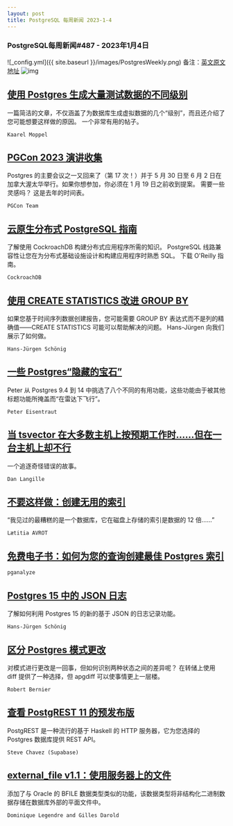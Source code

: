 ```yaml
---
layout: post
title: PostgreSQL 每周新闻 2023-1-4
---
```

### PostgreSQL每周新闻#487 - 2023年1月4日
![_config.yml]({{ site.baseurl }}/images/PostgresWeekly.png)
备注：[英文原文地址](https://postgresweekly.com/issues/487)
![img](https://res.cloudinary.com/cpress/image/upload/c_fill,g_auto,e_trim,w_740,h_100/e_make_transparent/co_white,e_outline:10/d9sktlkk3ipcaszkhybd.png)
## [使用 Postgres 生成大量测试数据的不同级别](https://postgresweekly.com/link/133486/web)
一篇简洁的文章，不仅涵盖了为数据库生成虚拟数据的几个“级别”，而且还介绍了您可能想要这样做的原因。 一个非常有用的帖子。


`Kaarel Moppel `
## [PGCon 2023 演讲收集](https://postgresweekly.com/link/133487/web)
Postgres 的主要会议之一又回来了（第 17 次！）并于 5 月 30 日至 6 月 2 日在加拿大渥太华举行。如果你想参加，你必须在 1 月 19 日之前收到提案。 需要一些灵感吗？ 这是去年的时间表。


`PGCon Team `
## [云原生分布式 PostgreSQL 指南](https://postgresweekly.com/link/133489/web)
了解使用 CockroachDB 构建分布式应用程序所需的知识。 PostgreSQL 线路兼容性让您在为分布式基础设施设计和构建应用程序时熟悉 SQL。 下载 O'Reilly 指南。


`CockroachDB `
## [使用 CREATE STATISTICS 改进 GROUP BY](https://postgresweekly.com/link/133490/web)
如果您基于时间序列数据创建报告，您可能需要 GROUP BY 表达式而不是列的精确值——CREATE STATISTICS 可能可以帮助解决的问题。 Hans-Jürgen 向我们展示了如何做。


`Hans-Jürgen Schönig `
## [一些 Postgres“隐藏的宝石”](https://postgresweekly.com/link/133497/web)
Peter 从 Postgres 9.4 到 14 中挑选了八个不同的有用功能，这些功能由于被其他标题功能所掩盖而“在雷达下飞行”。


`Peter Eisentraut `
## [当 tsvector 在大多数主机上按预期工作时……但在一台主机上却不行](https://postgresweekly.com/link/133498/web)
一个追逐奇怪错误的故事。


`Dan Langille `
## [不要这样做：创建无用的索引](https://postgresweekly.com/link/133499/web)
“我见过的最糟糕的是一个数据库，它在磁盘上存储的索引是数据的 12 倍……”


`Lætitia AVROT `
## [免费电子书：如何为您的查询创建最佳 Postgres 索引](https://postgresweekly.com/link/133500/web)


`pganalyze `
## [Postgres 15 中的 JSON 日志](https://postgresweekly.com/link/133501/web)
了解如何利用 Postgres 15 的新的基于 JSON 的日志记录功能。


`Hans-Jürgen Schönig `
## [区分 Postgres 模式更改](https://postgresweekly.com/link/133502/web)
对模式进行更改是一回事，但如何识别两种状态之间的差异呢？ 在转储上使用 diff 提供了一种选择，但 apgdiff 可以使事情更上一层楼。


`Robert Bernier `
## [查看 PostgREST 11 的预发布版](https://postgresweekly.com/link/133512/web)
PostgREST 是一种流行的基于 Haskell 的 HTTP 服务器，它为您选择的 Postgres 数据库提供 REST API。


`Steve Chavez (Supabase) `
## [external_file v1.1：使用服务器上的文件](https://postgresweekly.com/link/133542/web)
添加了与 Oracle 的 BFILE 数据类型类似的功能，该数据类型将非结构化二进制数据存储在数据库外部的平面文件中。

`Dominique Legendre and Gilles Darold `
